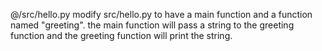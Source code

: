 @/src/hello.py modify src/hello.py to have a main function and a function named "greeting". the main function will pass a string to the greeting function and the greeting function will print the string.
